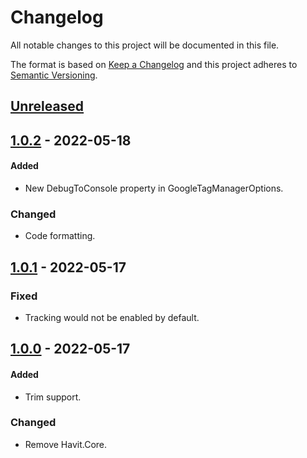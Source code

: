# Changelog
All notable changes to this project will be documented in this file.

The format is based on [Keep a Changelog](http://keepachangelog.com/en/1.0.0/)
and this project adheres to [Semantic Versioning](http://semver.org/spec/v2.0.0.html).

## [Unreleased]

## [1.0.2] - 2022-05-18
#### Added
- New DebugToConsole property in GoogleTagManagerOptions.

### Changed
- Code formatting.

## [1.0.1] - 2022-05-17
### Fixed
- Tracking would not be enabled by default.

## [1.0.0] - 2022-05-17
#### Added
- Trim support.

### Changed
- Remove Havit.Core.

[Unreleased]: https://github.com/ScarletKuro/Blazor.GoogleTagManager/compare/HEAD..1.0.2

[1.0.2]: https://github.com/ScarletKuro/Blazor.GoogleTagManager/compare/1.0.1..1.0.2
[1.0.1]: https://github.com/ScarletKuro/Blazor.GoogleTagManager/compare/1.0.0..1.0.1
[1.0.0]: https://github.com/ScarletKuro/Blazor.GoogleTagManager/commits/1.0.0